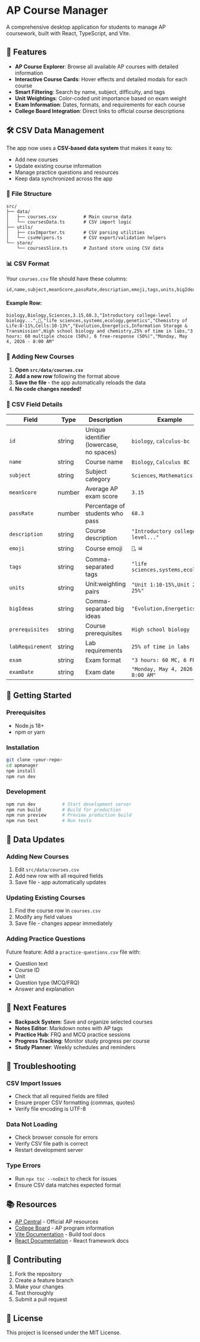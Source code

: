 # AP Course Manager

A comprehensive desktop application for students to manage AP coursework, built with React, TypeScript, and Vite.

## 🚀 Features

- **AP Course Explorer**: Browse all available AP courses with detailed information
- **Interactive Course Cards**: Hover effects and detailed modals for each course
- **Smart Filtering**: Search by name, subject, difficulty, and tags
- **Unit Weightings**: Color-coded unit importance based on exam weight
- **Exam Information**: Dates, formats, and requirements for each course
- **College Board Integration**: Direct links to official course descriptions

## 🛠️ CSV Data Management

The app now uses a **CSV-based data system** that makes it easy to:
- Add new courses
- Update existing course information
- Manage practice questions and resources
- Keep data synchronized across the app

### 📁 File Structure

```
src/
├── data/
│   ├── courses.csv          # Main course data
│   └── coursesData.ts       # CSV import logic
├── utils/
│   ├── csvImporter.ts       # CSV parsing utilities
│   └── csvHelpers.ts        # CSV export/validation helpers
└── store/
    └── coursesSlice.ts      # Zustand store using CSV data
```

### 📊 CSV Format

Your `courses.csv` file should have these columns:

```csv
id,name,subject,meanScore,passRate,description,emoji,tags,units,bigIdeas,prerequisites,labRequirement,exam,examDate
```

#### Example Row:
```csv
biology,Biology,Sciences,3.15,68.3,"Introductory college-level biology...",🧬,"life sciences,systems,ecology,genetics","Chemistry of Life:8-11%,Cells:10-13%","Evolution,Energetics,Information Storage & Transmission",High school biology and chemistry,25% of time in labs,"3 hours: 60 multiple choice (50%), 6 free-response (50%)","Monday, May 4, 2026 - 8:00 AM"
```

### 🔧 Adding New Courses

1. **Open `src/data/courses.csv`**
2. **Add a new row** following the format above
3. **Save the file** - the app automatically reloads the data
4. **No code changes needed!**

### 📝 CSV Field Details

| Field | Type | Description | Example |
|-------|------|-------------|---------|
| `id` | string | Unique identifier (lowercase, no spaces) | `biology`, `calculus-bc` |
| `name` | string | Course name | `Biology`, `Calculus BC` |
| `subject` | string | Subject category | `Sciences`, `Mathematics` |
| `meanScore` | number | Average AP exam score | `3.15` |
| `passRate` | number | Percentage of students who pass | `68.3` |
| `description` | string | Course description | `"Introductory college-level..."` |
| `emoji` | string | Course emoji | `🧬`, `📊` |
| `tags` | string | Comma-separated tags | `"life sciences,systems,ecology"` |
| `units` | string | Unit:weighting pairs | `"Unit 1:10-15%,Unit 2:20-25%"` |
| `bigIdeas` | string | Comma-separated big ideas | `"Evolution,Energetics"` |
| `prerequisites` | string | Course prerequisites | `High school biology` |
| `labRequirement` | string | Lab requirements | `25% of time in labs` |
| `exam` | string | Exam format | `"3 hours: 60 MC, 6 FRQ"` |
| `examDate` | string | Exam date | `"Monday, May 4, 2026 - 8:00 AM"` |

## 🚀 Getting Started

### Prerequisites
- Node.js 18+ 
- npm or yarn

### Installation
```bash
git clone <your-repo>
cd apmanager
npm install
npm run dev
```

### Development
```bash
npm run dev          # Start development server
npm run build        # Build for production
npm run preview      # Preview production build
npm run test         # Run tests
```

## 🔄 Data Updates

### Adding New Courses
1. Edit `src/data/courses.csv`
2. Add new row with all required fields
3. Save file - app automatically updates

### Updating Existing Courses
1. Find the course row in `courses.csv`
2. Modify any field values
3. Save file - changes appear immediately

### Adding Practice Questions
Future feature: Add a `practice-questions.csv` file with:
- Question text
- Course ID
- Unit
- Question type (MCQ/FRQ)
- Answer and explanation

## 🎯 Next Features

- **Backpack System**: Save and organize selected courses
- **Notes Editor**: Markdown notes with AP tags
- **Practice Hub**: FRQ and MCQ practice sessions
- **Progress Tracking**: Monitor study progress per course
- **Study Planner**: Weekly schedules and reminders

## 🐛 Troubleshooting

### CSV Import Issues
- Check that all required fields are filled
- Ensure proper CSV formatting (commas, quotes)
- Verify file encoding is UTF-8

### Data Not Loading
- Check browser console for errors
- Verify CSV file path is correct
- Restart development server

### Type Errors
- Run `npx tsc --noEmit` to check for issues
- Ensure CSV data matches expected format

## 📚 Resources

- [AP Central](https://apcentral.collegeboard.org/) - Official AP resources
- [College Board](https://collegeboard.org/) - AP program information
- [Vite Documentation](https://vitejs.dev/) - Build tool docs
- [React Documentation](https://react.dev/) - React framework docs

## 🤝 Contributing

1. Fork the repository
2. Create a feature branch
3. Make your changes
4. Test thoroughly
5. Submit a pull request

## 📄 License

This project is licensed under the MIT License.

